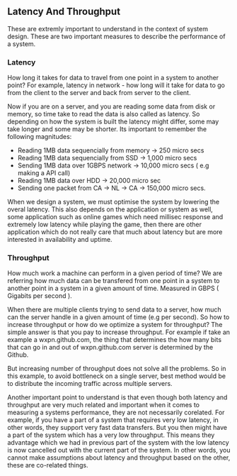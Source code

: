 ## Latency And Throughput
These are extremly important to understand in the context of system design. These are two important measures to describe the performance of a system.

### Latency
How long it takes for data to travel from one point in a system to another point? For example, latency in network - how long will it take for data to go from the client to the server and back from server to the client. 

Now if you are on a server, and you are reading some data from disk or memory, so time take to read the data is also called as latency. So depending on how the system is built the latency  might differ, some may take longer and some may be shorter. Its important to remember the following magnitudes:
- Reading 1MB data sequencially from memory -> 250 micro secs
- Reading 1MB data sequencially from SSD -> 1,000 micro secs
- Sending 1MB data over 1GBPS network -> 10,000 micro secs ( e.g making a API call)
- Reading 1MB data over HDD -> 20,000 micro sec
- Sending one packet from CA -> NL -> CA -> 150,000 micro secs.

When we design a system, we must optimise the system by lowering the overal latency. This also depends on the application or system as well, some application such as online games which need millisec response and extremely low latency while playing the game, then there are other application which do not really care that much about latency but are more interested in availability and uptime.

### Throughput
How much work a machine can perform in a given period of time? We are referring how much data can be transfered from one point in a system to another point in a system in a given amount of time. Measured in GBPS ( Gigabits per second ).

When there are multiple clients trying to send data to a server, how much can the server handle in a given amount of time (e.g per second). So how to increase throughput or how do we optimize a system for throughput? The simple answer is that you pay to increase throughput. For example if take an example a wxpn.github.com, the thing that determines the how many bits that can go in and out of wxpn.github.com server is determined by the Github. 

But increasing number of throughput does not solve all the problems. So in this example, to avoid bottleneck on a single server, best method would be to distribute the incoming traffic across multiple servers.

Another important point to understand is that even though both latency and throughput are very much related and important when it comes to measuring a systems performance, they are not necessarily corelated. For example, if you have a part of a system that requires very low latency, in other words, they support very fast data transfers. But you then might have a part of the system which has a very low throughput. This means they advantage which we had in previous part of the system with the low latency is now cancelled out with the current part of the system. In other words, you cannot make assumptions about latency and throughput based on the other, these are co-related things.
